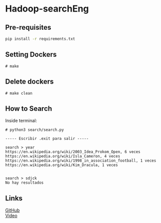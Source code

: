# Hadoop-searchEng

## Pre-requisites
```bash
pip install -r requirements.txt
```

## Setting Dockers
```
# make
```
## Delete dockers
```
# make clean
```
## How to Search

Inside terminal:

```
# python3 search/search.py
```

```
----- Escribir .exit para salir -----

search > year
https://en.wikipedia.org/wiki/2003_Idea_Prokom_Open, 6 veces
https://en.wikipedia.org/wiki/Isla_Cameron, 4 veces
https://en.wikipedia.org/wiki/1998_in_association_football, 1 veces
https://en.wikipedia.org/wiki/Kim_Dracula, 1 veces


search > sdjck
No hay resultados

```

## Links
[GitHub](https://github.com/frankbydefault/Hadoop-searchEng)  
[Video](https://youtu.be/wSYh5nEuqMo)